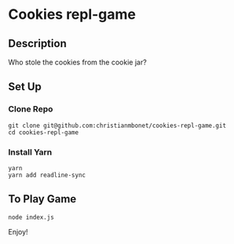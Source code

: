 # Cookies repl-game

## Description

Who stole the cookies from the cookie jar?

## Set Up

### Clone Repo

```
git clone git@github.com:christianmbonet/cookies-repl-game.git
cd cookies-repl-game
```

### Install Yarn

```
yarn
yarn add readline-sync
```

## To Play Game

```
node index.js
```

Enjoy!
